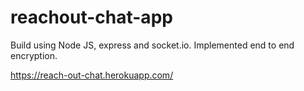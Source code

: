 # reachout-chat-app
Build using Node JS, express and socket.io. Implemented end to end encryption.


https://reach-out-chat.herokuapp.com/
